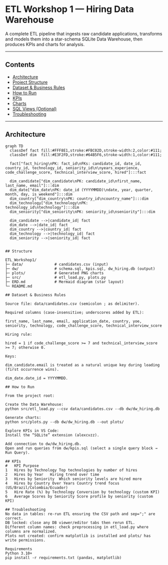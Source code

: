 # ETL Workshop 1 — Hiring Data Warehouse

A complete ETL pipeline that ingests raw candidate applications, transforms and models them into a star-schema SQLite Data Warehouse, then produces KPIs and charts for analysis.

---

## Contents
- [Architecture](#architecture)
- [Project Structure](#project-structure)
- [Dataset & Business Rules](#dataset--business-rules)
- [How to Run](#how-to-run)
- [KPIs](#kpis)
- [Charts](#charts)
- [SQL Views (Optional)](#sql-views-optional)
- [Troubleshooting](#troubleshooting)

---

## Architecture

```mermaid
graph TD
  classDef fact fill:#FFF8E1,stroke:#FBC02D,stroke-width:2,color:#111;
  classDef dim  fill:#E3F2FD,stroke:#64B5F6,stroke-width:1,color:#111;

  fact["fact_hiring\nPK: fact_id\nFKs: candidate_id, date_id, country_id, technology_id, seniority_id\n\nyears_experience, code_challenge_score, technical_interview_score, hired"]:::fact

  dim_candidate["dim_candidate\nPK: candidate_id\nfirst_name, last_name, email"]:::dim
  dim_date["dim_date\nPK: date_id (YYYYMMDD)\ndate, year, quarter, month, day, is_weekend"]:::dim
  dim_country["dim_country\nPK: country_id\ncountry_name"]:::dim
  dim_technology["dim_technology\nPK: technology_id\ntechnology"]:::dim
  dim_seniority["dim_seniority\nPK: seniority_id\nseniority"]:::dim

  dim_candidate -->|candidate_id| fact
  dim_date -->|date_id| fact
  dim_country -->|country_id| fact
  dim_technology -->|technology_id| fact
  dim_seniority -->|seniority_id| fact


## Structure

ETL_Workshop1/
├─ data/              # candidates.csv (input)
├─ dw/                # schema.sql, kpis.sql, dw_hiring.db (output)
├─ plots/             # Generated PNG charts
├─ src/               # etl_load.py, plots.py
├─ ERD.md             # Mermaid diagram (star layout)
└─ README.md

## Dataset & Business Rules

Source file: data/candidates.csv (semicolon ; as delimiter).

Required columns (case-insensitive; underscores added by ETL):

first_name, last_name, email, application_date, country, yoe,
seniority, technology, code_challenge_score, technical_interview_score

Hiring rule:

hired = 1 if code_challenge_score >= 7 and technical_interview_score >= 7; otherwise 0.

Keys:

dim_candidate.email is treated as a natural unique key during loading (first occurrence wins).

dim_date.date_id = YYYYMMDD.

## How to Run

From the project root:

Create the Data Warehouse:
python src/etl_load.py --csv data/candidates.csv --db dw/dw_hiring.db

Generate charts:
python src/plots.py --db dw/dw_hiring.db --out plots/

Explore KPIs in VS Code:
Install the “SQLite” extension (alexcvzz).

Add connection to dw/dw_hiring.db.
Open and run queries from dw/kpis.sql (select a single query block → Run Query).

## KPIs
#	KPI	Purpose
1	Hires by Technology	Top technologies by number of hires
2	Hires by Year	Hiring trend over time
3	Hires by Seniority	Which seniority levels are hired more
4	Hires by Country Over Years	Country trend focus (US/Brazil/Colombia/Ecuador)
5	Hire Rate (%) by Technology	Conversion by technology (custom KPI)
6	Average Scores by Seniority	Score profile by seniority (custom KPI)

## Troubleshooting
No data in tables: re-run ETL ensuring the CSV path and sep=";" are correct.
DB locked: close any DB viewer/editor tabs then rerun ETL.
Different column names: check preprocessing in etl_load.py where columns are normalized.
Plots not created: confirm matplotlib is installed and plots/ has write permissions.

Requirements
Python 3.10+
pip install -r requirements.txt (pandas, matplotlib)